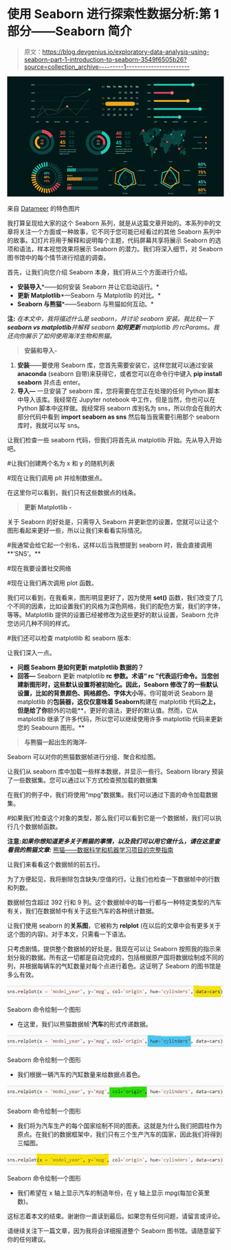 # 使用 Seaborn 进行探索性数据分析:第 1 部分——Seaborn 简介

> 原文：<https://blog.devgenius.io/exploratory-data-analysis-using-seaborn-part-1-introduction-to-seaborn-3549f6505b26?source=collection_archive---------1----------------------->

![](img/f361166b7472fd0eada256e9e0890428.png)

来自 [Datameer](https://www.datameer.com/blog/data-visualization/) 的特色图片

我打算呈现给大家的这个 Seaborn 系列，就是从这篇文章开始的。本系列中的文章将关注一个方面或一种故事，它不同于您可能已经看过的其他 Seaborn 系列中的故事。幻灯片将用于解释和说明每个主题，代码屏幕共享将展示 Seaborn 的选项和语法，样本视觉效果将展示 Seaborn 的潜力。我们将深入细节，对 Seaborn 图书馆中的每个情节进行彻底的调查。

首先，让我们向您介绍 Seaborn 本身，我们将从三个方面进行介绍。

*   **安装导入***——如何安装 Seaborn 并让它启动运行。*
*   **更新 Matplotlib***—Seaborn 与 Matplotlib 的对比。*
*   **Seaborn 与熊猫***——Seaborn 与熊猫如何互动。*

**注:** *在本文中，我将描述什么是 seaborn，并讨论 seaborn 安装。我比较一下****seaborn vs matplotlib****并解释 seaborn* ***如何更新*** *matplotlib 的 rcParams。我还向你展示了如何使用海洋生物和熊猫。*

> **安装和导入-**

1.  **安装**——要使用 Seaborn 库，您首先需要安装它，这样您就可以通过安装 **anaconda** (seaborn 自带)来获得它，或者您可以在命令行中键入 **pip install seaborn** 并点击 enter。
2.  **导入—** 一旦安装了 seaborn 库，您将需要在您正在处理的任何 Python 脚本中导入该库。我经常在 Jupyter notebook 中工作，但是当然，你也可以在 Python 脚本中这样做。我经常将 seaborn 库别名为 sns，所以你会在我的大部分代码中看到 **import seaborn as sns** 然后每当我需要引用那个 seaborn 库时，我就可以写 sns。

让我们检查一些 seaborn 代码，但我们将首先从 matplotlib 开始。先从导入开始吧。

#让我们创建两个名为 x 和 y 的随机列表

#现在让我们调用 plt 并绘制数据点。

在这里你可以看到，我们只有这些数据点的线条。

> **更新 Matplotlib -**

关于 Seaborn 的好处是，只需导入 Seaborn 并更新您的设置，您就可以让这个图形看起来更好一些，所以让我们来看看实际情况。

#我通常会给它起一个别名，这样以后当我想提到 seaborn 时，我会直接调用**‘SNS’。**

#现在我要设置社交网络

#现在让我们再次调用 plot 函数。

我们可以看到，在我看来，图形明显更好了，因为使用 **set()** 函数，我们改变了几个不同的因素，比如设置我们的风格为深色网格，我们的配色方案，我们的字体，等等。Matplotlib 提供的设置已经被修改为这些更好的默认设置，Seaborn 允许您访问几种不同的样式。

#我们还可以检查 matplotlib 和 seaborn 版本:

让我们深入一点。

*   **问题 Seaborn 是如何更新 matplotlib 数据的？**
*   **回答—** Seaborn 更新 matplotlib **rc 参数。**术语“ **rc** ”代表运行命令。当您创建新图形时，这些默认设置将被初始化。因此，Seaborn **修改了**的一些默认设置，比如**的背景颜色、网格颜色、字体大小**等。你可能听说 Seaborn 是 matplotlib 的**包装器，这仅仅意味着 Seaborn**构建在 matplotlib 代码**之上，但是给了你**额外的功能**，更好的语法，更好的默认值。然而，它从 matplotlib 继承了许多代码，所以您可以继续使用许多 matplotlib 代码来更新您的 Seabourn 图形。**

> **与熊猫一起出生的海洋-**

Seaborn 可以对你的熊猫数据帧进行分组、聚合和绘图。

让我们从 seaborn 库中加载一些样本数据，并显示一些行。Seaborn library 预装了一些数据集。您可以通过以下方式检查预加载的数据集

在我们的例子中，我们将使用“mpg”数据集。我们可以通过下面的命令加载数据集。

#如果我们检查这个对象的类型，那么我们可以看到它是一个数据帧，我们可以执行几个数据帧函数。

**注意:*如果你想知道更多关于熊猫的事情，以及我们可以用它做什么，请在这里查看我的熊猫文章:*** [熊猫——数据科学和机器学习项目的完整指南](/pandas-a-complete-guide-for-data-science-and-machine-learning-projects-8d042751ef53?source=your_stories_page-------------------------------------)

让我们来看看这个数据帧的前五行。

为了方便起见，我将删除包含缺失/空值的行。让我们也检查一下数据帧中的行数和列数。

数据帧包含超过 392 行和 9 列。这个数据帧中的每一行都与一种特定类型的汽车有关，我们在数据帧中有关于这些汽车的各种统计数据。

让我们使用 seaborn 的**关系图**，它被称为 **relplot** (在以后的文章中会有更多关于这个图的内容)。对于本文，只需看一下语法。

只考虑剧情。提供整个数据帧的好处是，我现在可以让 Seaborn 按照我的指示来划分我的数据。所有这一切都是自动完成的，包括根据原产国将数据绘制成不同的列，并根据每辆车的气缸数量对每个点进行着色。这证明了 Seaborn 的图书馆是多么有效。

![](img/623c7c713f59246f187b9c0eeab32bf1.png)

Seaborn 命令绘制一个图形

*   在这里，我们以熊猫数据帧'**汽车**的形式传递数据。

![](img/320b2b5ca167cb6ab54d6bb9759c24e7.png)

Seaborn 命令绘制一个图形

*   我们根据一辆汽车的汽缸数量来给数据点着色。

![](img/70c3e4f0ca3d38c6fdd492574a8a906a.png)

Seaborn 命令绘制一个图形

*   我们将为汽车生产的每个国家绘制不同的图表。这就是为什么我们把圆柱作为原点。在我们的数据框架中，我们只有三个生产汽车的国家，因此我们将得到三幅图。

![](img/1d43ebc99df4f1c7b373cd36547e357e.png)

Seaborn 命令绘制一个图形

*   我们希望在 x 轴上显示汽车的制造年份，在 y 轴上显示 mpg(每加仑英里数)。

这标志着本文的结束。谢谢你一直读到最后。如果您有任何问题，请留言或评论。

请继续关注下一篇文章，因为我将会详细报道整个 Seaborn 图书馆。请随意留下你的任何建议。